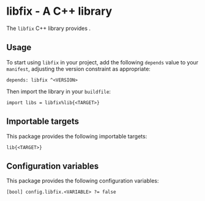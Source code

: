 # libfix - A C++ library

The `libfix` C++ library provides <SUMMARY-OF-FUNCTIONALITY>.


## Usage

To start using `libfix` in your project, add the following `depends`
value to your `manifest`, adjusting the version constraint as appropriate:

```
depends: libfix ^<VERSION>
```

Then import the library in your `buildfile`:

```
import libs = libfix%lib{<TARGET>}
```


## Importable targets

This package provides the following importable targets:

```
lib{<TARGET>}
```

<DESCRIPTION-OF-IMPORTABLE-TARGETS>


## Configuration variables

This package provides the following configuration variables:

```
[bool] config.libfix.<VARIABLE> ?= false
```

<DESCRIPTION-OF-CONFIG-VARIABLES>
